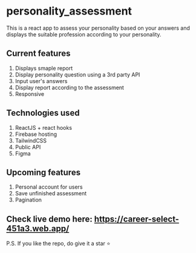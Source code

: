 # personality_assessment
 This is a react app to assess your personality based on your answers and displays the suitable profession according to your personality.  
 
## Current features
1. Displays smaple report
2. Display personality question using a 3rd party API
3. Input user's answers
4. Display report according to the assessment
5. Responsive

## Technologies used
1. ReactJS + react hooks
2. Firebase hosting 
3. TailwindCSS
4. Public API
5. Figma

## Upcoming features
1. Personal account for users
2. Save unfinished assessment
3. Pagination

## Check live demo here: https://career-select-451a3.web.app/

P.S. If you like the repo, do give it a star ⭐
